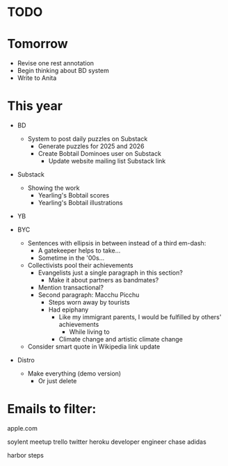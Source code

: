 # TODO

# Tomorrow

* Revise one rest annotation
* Begin thinking about BD system
* Write to Anita

# This year

* BD
    * System to post daily puzzles on Substack
        * Generate puzzles for 2025 and 2026
        * Create Bobtail Dominoes user on Substack
            * Update website mailing list Substack link

* Substack
    * Showing the work
        * Yearling's Bobtail scores
        * Yearling's Bobtail illustrations

* YB

* BYC
    * Sentences with ellipsis in between instead of a third em-dash:
        * A gatekeeper helps to take…
        * Sometime in the '00s…
    * Collectivists pool their achievements
        * Evangelists just a single paragraph in this section?
            * Make it about partners as bandmates?
        * Mention transactional?
        * Second paragraph: Macchu Picchu
            * Steps worn away by tourists
            * Had epiphany
                * Like my immigrant parents, I would be fulfilled by others' achievements
                    * While living to 
                * Climate change and artistic climate change
    * Consider smart quote in Wikipedia link update

* Distro
    * Make everything (demo version)
        * Or just delete

# Emails to filter:

apple.com

soylent
meetup
trello
twitter
heroku
developer
engineer
chase
adidas

harbor steps